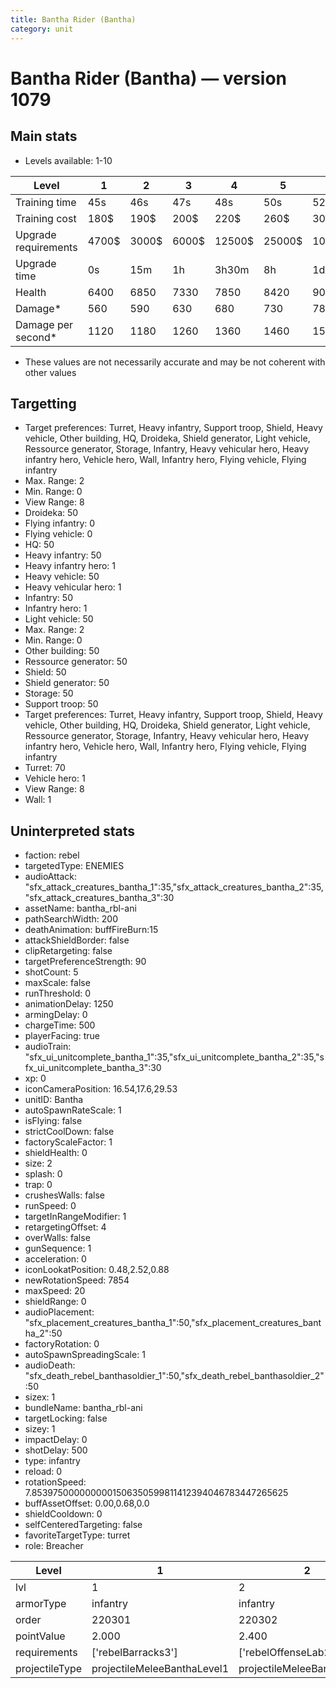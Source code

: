 ```yaml
---
title: Bantha Rider (Bantha)
category: unit
---
```


# Bantha Rider (Bantha) — version 1079

## Main stats

  * Levels available: 1-10

|Level               |1    |2    |3    |4     |5     |6      |7      |8      |9       |10      |
|--------------------|-----|-----|-----|------|------|-------|-------|-------|--------|--------|
|Training time       |45s  |46s  |47s  |48s   |50s   |52s    |54s    |56s    |58s     |1m      |
|Training cost       |180$ |190$ |200$ |220$  |260$  |300$   |340$   |400$   |420$    |460$    |
|Upgrade requirements|4700$|3000$|6000$|12500$|25000$|100000$|160000$|320000$|1000000$|1750000$|
|Upgrade time        |0s   |15m  |1h   |3h30m |8h    |1d     |2d     |3d12h  |5d      |1w1d    |
|Health              |6400 |6850 |7330 |7850  |8420  |9030   |9690   |10400  |11170   |12000   |
|Damage*             |560  |590  |630  |680   |730   |780    |840    |900    |970     |1040    |
|Damage per second*  |1120 |1180 |1260 |1360  |1460  |1560   |1680   |1800   |1940    |2080    |

* These values are not necessarily accurate and may be not coherent with other values

## Targetting

  * Target preferences: Turret, Heavy infantry, Support troop, Shield, Heavy vehicle, Other building, HQ, Droideka, Shield generator, Light vehicle, Ressource generator, Storage, Infantry, Heavy vehicular hero, Heavy infantry hero, Vehicle hero, Wall, Infantry hero, Flying vehicle, Flying infantry
  * Max. Range: 2
  * Min. Range: 0
  * View Range: 8
  * Droideka: 50
  * Flying infantry: 0
  * Flying vehicle: 0
  * HQ: 50
  * Heavy infantry: 50
  * Heavy infantry hero: 1
  * Heavy vehicle: 50
  * Heavy vehicular hero: 1
  * Infantry: 50
  * Infantry hero: 1
  * Light vehicle: 50
  * Max. Range: 2
  * Min. Range: 0
  * Other building: 50
  * Ressource generator: 50
  * Shield: 50
  * Shield generator: 50
  * Storage: 50
  * Support troop: 50
  * Target preferences: Turret, Heavy infantry, Support troop, Shield, Heavy vehicle, Other building, HQ, Droideka, Shield generator, Light vehicle, Ressource generator, Storage, Infantry, Heavy vehicular hero, Heavy infantry hero, Vehicle hero, Wall, Infantry hero, Flying vehicle, Flying infantry
  * Turret: 70
  * Vehicle hero: 1
  * View Range: 8
  * Wall: 1

## Uninterpreted stats

  * faction: rebel
  * targetedType: ENEMIES
  * audioAttack: "sfx_attack_creatures_bantha_1":35,"sfx_attack_creatures_bantha_2":35,"sfx_attack_creatures_bantha_3":30
  * assetName: bantha_rbl-ani
  * pathSearchWidth: 200
  * deathAnimation: buffFireBurn:15
  * attackShieldBorder: false
  * clipRetargeting: false
  * targetPreferenceStrength: 90
  * shotCount: 5
  * maxScale: false
  * runThreshold: 0
  * animationDelay: 1250
  * armingDelay: 0
  * chargeTime: 500
  * playerFacing: true
  * audioTrain: "sfx_ui_unitcomplete_bantha_1":35,"sfx_ui_unitcomplete_bantha_2":35,"sfx_ui_unitcomplete_bantha_3":30
  * xp: 0
  * iconCameraPosition: 16.54,17.6,29.53
  * unitID: Bantha
  * autoSpawnRateScale: 1
  * isFlying: false
  * strictCoolDown: false
  * factoryScaleFactor: 1
  * shieldHealth: 0
  * size: 2
  * splash: 0
  * trap: 0
  * crushesWalls: false
  * runSpeed: 0
  * targetInRangeModifier: 1
  * retargetingOffset: 4
  * overWalls: false
  * gunSequence: 1
  * acceleration: 0
  * iconLookatPosition: 0.48,2.52,0.88
  * newRotationSpeed: 7854
  * maxSpeed: 20
  * shieldRange: 0
  * audioPlacement: "sfx_placement_creatures_bantha_1":50,"sfx_placement_creatures_bantha_2":50
  * factoryRotation: 0
  * autoSpawnSpreadingScale: 1
  * audioDeath: "sfx_death_rebel_banthasoldier_1":50,"sfx_death_rebel_banthasoldier_2":50
  * sizex: 1
  * bundleName: bantha_rbl-ani
  * targetLocking: false
  * sizey: 1
  * impactDelay: 0
  * shotDelay: 500
  * type: infantry
  * reload: 0
  * rotationSpeed: 7.8539750000000001506350599811412394046783447265625
  * buffAssetOffset: 0.00,0.68,0.0
  * shieldCooldown: 0
  * selfCenteredTargeting: false
  * favoriteTargetType: turret
  * role: Breacher

|Level         |1                          |2                          |3                          |4                          |5                          |6                          |7                          |8                          |9                          |10                          |
|--------------|---------------------------|---------------------------|---------------------------|---------------------------|---------------------------|---------------------------|---------------------------|---------------------------|---------------------------|----------------------------|
|lvl           |1                          |2                          |3                          |4                          |5                          |6                          |7                          |8                          |9                          |10                          |
|armorType     |infantry                   |infantry                   |infantry                   |infantry                   |infantry                   |infantry                   |bruiserInfantry            |bruiserInfantry            |bruiserInfantry            |bruiserInfantry             |
|order         |220301                     |220302                     |220303                     |220304                     |220305                     |220306                     |220307                     |220308                     |220309                     |220310                      |
|pointValue    |2.000                      |2.400                      |2.800                      |3.200                      |3.600                      |4.000                      |4.400                      |4.800                      |5.200                      |6.000                       |
|requirements  |['rebelBarracks3']         |['rebelOffenseLab2']       |['rebelOffenseLab3']       |['rebelOffenseLab4']       |['rebelOffenseLab5']       |['rebelOffenseLab6']       |['rebelOffenseLab7']       |['rebelOffenseLab8']       |['rebelOffenseLab9']       |['rebelOffenseLab10']       |
|projectileType|projectileMeleeBanthaLevel1|projectileMeleeBanthaLevel2|projectileMeleeBanthaLevel3|projectileMeleeBanthaLevel4|projectileMeleeBanthaLevel5|projectileMeleeBanthaLevel6|projectileMeleeBanthaLevel7|projectileMeleeBanthaLevel8|projectileMeleeBanthaLevel9|projectileMeleeBanthaLevel10|

